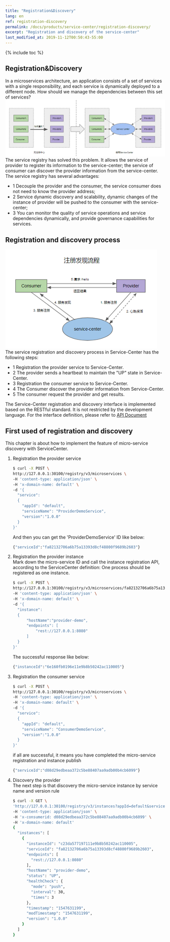 ```yaml
---
title: "Registration&Discovery"
lang: en
ref: registration-discovery
permalink: /docs/products/service-center/registration-discovery/
excerpt: "Registration and discovery of the service-center"
last_modified_at: 2019-11-12T00:50:43-55:00
---
```


{% include toc %}
## Registration&Discovery
   In a microservices architecture, an application consists of a set of services with a single responsibility, and each service is dynamically deployed to a different node. How should we manage the dependencies between this set of services? 
   ![1](/assets/images/docs/service-center/service-center-why.png)   
   The service registry has solved this problem. It allows the service of provider to register its information to the service-center; the service of consumer can discover the provider information from the service-center.
   The service registry has several advantages: 
   - 1 Decouple the provider and the consumer, the service consumer does not need to know the provider address;
   - 2 Service dynamic discovery and scalability, dynamic changes of the instance of provider will be pushed to the consumer with the service-center;
   - 3 You can monitor the quality of service operations and service dependencies dynamically, and provide governance capabilities for services.

## Registration and discovery process
   ![1](/assets/images/docs/service-center/registration&discovery.png)  
   The service registration and discovery process in Service-Center has the following steps:  
   - 1 Registration the provider service to Service-Center.  
   - 2 The provider sends a heartbeat to maintain the "UP" state in Service-Center.  
   - 3 Registration the consumer service to Service-Center.  
   - 4 The Consumer discover the provider information from Service-Center.  
   - 5 The consumer request the provider and get results.  
   
The Service-Center registration and discovery interface is implemented based on the RESTful standard. It is not restricted by the development language. For the interface definition, please refer to [API Document](https://rawcdn.githack.com/ServiceComb/service-center/master/docs/api-docs.html) 

## First used of registration and discovery
This chapter is about how to implement the feature of micro-service discovery with ServiceCenter.
1. Registration the provider service
   ```bash
   $ curl -X POST \
   http://127.0.0.1:30100/registry/v3/microservices \
   -H 'content-type: application/json' \
   -H 'x-domain-name: default' \
   -d '{
     "service":
     {
       "appId": "default",
       "serviceName": "ProviderDemoService",
       "version":"1.0.0"
     }
   }'
   ```
   And then you can get the 'ProviderDemoService' ID like below:
   ```bash
   {"serviceId":"fa82132706a6b75a13393d8cf48800f9689b2603"}
   ```
2. Registration the provider instance  
Mark down the micro-service ID and call the instance registration API, according to the ServiceCenter definition: One process should be registered as one instance.
   ```bash
   $ curl -X POST \
   http://127.0.0.1:30100/registry/v3/microservices/fa82132706a6b75a13393d8cf48800f9689b2603/instances \
   -H 'content-type: application/json' \
   -H 'x-domain-name: default' \
   -d '{
     "instance": 
     {
         "hostName":"provider-demo",
         "endpoints": [
             "rest://127.0.0.1:8080"
         ]
     }
   }'
   ```
   The successful response like below:
   ```bash
   {"instanceId":"6e160fb0196e11e9b8b50242ac110005"}
   ```
3. Registration the consumer service
   ```bash
   $ curl -X POST \
   http://127.0.0.1:30100/registry/v3/microservices \
   -H 'content-type: application/json' \
   -H 'x-domain-name: default' \
   -d '{
     "service":
     {
       "appId": "default",
       "serviceName": "ConsumerDemoService",
       "version":"1.0.0"
     }
   }'
   ```
   if all are successful, it means you have completed the micro-service registration and instance publish
   ```bash
   {"serviceId":"d08d29edbeaa372c5be88407aa9adb00b4cb6099"}
   ```
4. Discovery the provider  
The next step is that discovery the micro-service instance by service name and version rule
   ```bash
   $ curl -X GET \
   'http://127.0.0.1:30100/registry/v3/instances?appId=default&serviceName=ProviderDemoService&version=latest' \
   -H 'content-type: application/json' \
   -H 'x-consumerid: d08d29edbeaa372c5be88407aa9adb00b4cb6099' \
   -H 'x-domain-name: default'
   {
     "instances": [
       {
         "instanceId": "c23da577197111e9b8b50242ac110005",
         "serviceId": "fa82132706a6b75a13393d8cf48800f9689b2603",
         "endpoints": [
           "rest://127.0.0.1:8080"
         ],
         "hostName": "provider-demo",
         "status": "UP",
         "healthCheck": {
           "mode": "push",
           "interval": 30,
           "times": 3
         },
         "timestamp": "1547631199",
         "modTimestamp": "1547631199",
         "version": "1.0.0"
       }
     ]
   }
   ```
